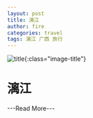 ```yaml
---
layout: post
title: 漓江
author: fire
categories: travel 
tags: 漓江 广西 旅行
---
```


![title](http://image.sideproject.cn/title/title_117.jpg){:class="image-title"}

漓江
===

---Read More---
